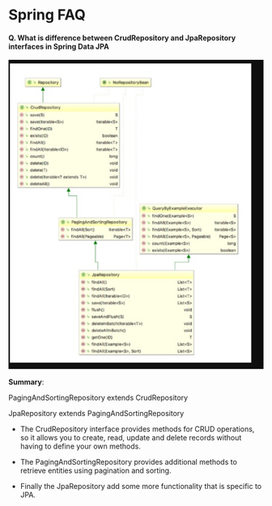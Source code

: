 
# Spring FAQ

#### Q. What is difference between CrudRepository and JpaRepository interfaces in Spring Data JPA

![img.png](0.1.1.png)

**Summary**:

PagingAndSortingRepository extends CrudRepository

JpaRepository extends PagingAndSortingRepository

- The CrudRepository interface provides methods for CRUD operations, so it allows you to create, read, update and delete records without having to define your own methods.

- The PagingAndSortingRepository provides additional methods to retrieve entities using pagination and sorting.

- Finally the JpaRepository add some more functionality that is specific to JPA.